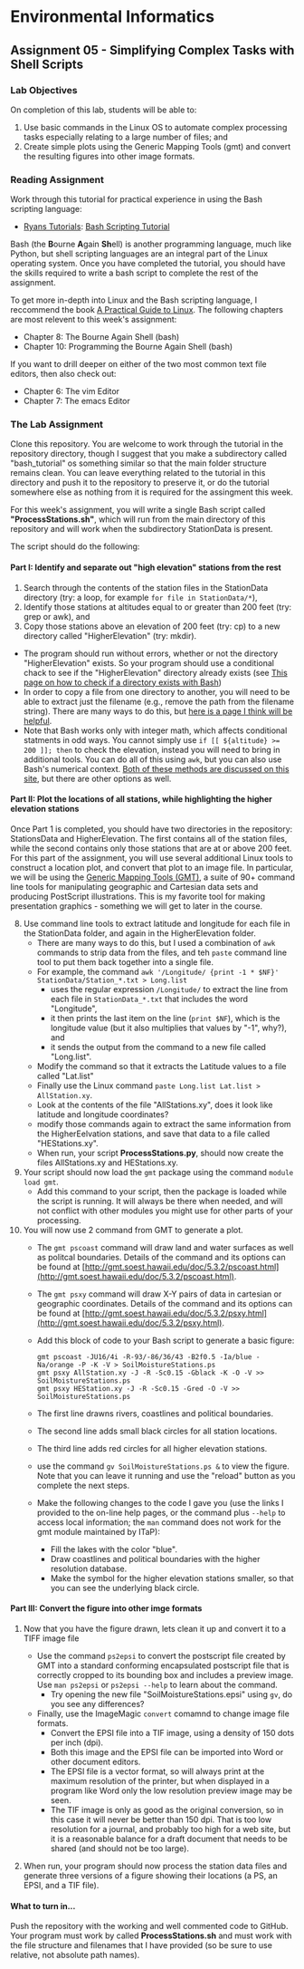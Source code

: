 # Environmental Informatics

## Assignment 05 - Simplifying Complex Tasks with Shell Scripts

### Lab Objectives

On completion of this lab, students will be able to:
1. Use basic commands in the Linux OS to automate complex processing tasks especially relating to a large number of files; and
2. Create simple plots using the Generic Mapping Tools (gmt) and convert the resulting figures into other image formats.

### Reading Assignment

Work through this tutorial for practical experience in using the Bash scripting language:  

- [Ryans Tutorials](https://ryanstutorials.net/): [Bash Scripting Tutorial](https://ryanstutorials.net/bash-scripting-tutorial/)

Bash (the **B**ourne **A**gain **Sh**ell) is another programming language, much like Python, but shell scripting languages are an integral part of the Linux operating system. Once you have completed the tutorial, you should have the skills required to write a bash script to complete the rest of the assignment.

To get more in-depth into Linux and the Bash scripting language, I reccommend the book [A Practical Guide to Linux](https://learning.oreilly.com/library/view/practical-guide-to/9780134774626/).  The following chapters are most relevent to this week's assignment:

- Chapter 8: The Bourne Again Shell (bash)
- Chapter 10: Programming the Bourne Again Shell (bash)

If you want to drill deeper on either of the two most common text file editors, then also check out:

- Chapter 6: The vim Editor
- Chapter 7: The emacs Editor

### The Lab Assignment

Clone this repository.  You are welcome to work through the tutorial in the repository directory, though I suggest that you make a subdirectory called "bash_tutorial" os something similar so that the main folder structure remains clean.  You can leave everything related to the tutorial in this directory and push it to the repository to preserve it, or do the tutorial somewhere else as nothing from it is required for the assingment this week.
      
For this week's assignment, you will write a single Bash script called **"ProcessStations.sh"**, which will run from the main directory of this repository and will work when the subdirectory StationData is present.  

The script should do the following:

#### Part I: Identify and separate out "high elevation" stations from the rest

1. Search through the contents of the station files in the StationData directory (try: a loop, for example `for file in StationData/*`), 
4. Identify those stations at altitudes equal to or greater than 200 feet (try: grep or awk), and 
5. Copy those stations above an elevation of 200 feet (try: cp) to a new directory called "HigherElevation" (try: mkdir).

- The program should run without errors, whether or not the directory "HigherElevation" exists.  So your program should use a conditional chack to see if the "HigherElevation" directory already exists (see [This page on how to check if a directory exists with Bash](https://www.cyberciti.biz/faq/howto-check-if-a-directory-exists-in-a-bash-shellscript/))
- In order to copy a file from one directory to another, you will need to be able to extract just the filename (e.g., remove the path from the filename string).  There are many ways to do this, but [here is a page I think will be helpful](https://www.cyberciti.biz/faq/bash-get-basename-of-filename-or-directory-name/).
- Note that Bash works only with integer math, which affects conditional statments in odd ways.  You cannot simply use `if [[ ${altitude} >= 200 ]]; then` to check the elevation, instead you will need to bring in additional tools.  You can do all of this using `awk`, but you can also use Bash's numerical context.  [Both of these methods are discussed on this site](https://stackoverflow.com/questions/8654051/how-to-compare-two-floating-point-numbers-in-bash), but there are other options as well.

#### Part II: Plot the locations of all stations, while highlighting the higher elevation stations

Once Part 1 is completed, you should have two directories in the repository: StationsData and HigherElevation.  The first contains all of the station files, while the second contains only those stations that are at or above 200 feet.  For this part of the assignment, you will use several additional Linux tools to construct a location plot, and convert that plot to an image file.  In particular, we will be using the [Generic Mapping Tools (GMT)](https://github.com/GenericMappingTools/gmt), a suite of 90+ command line tools for manipulating geographic and Cartesian data sets and producing PostScript illustrations.  This is my favorite tool for making presentation graphics - something we will get to later in the course.

8. Use command line tools to extract latitude and longitude for each file in the StationData folder, and again in the HigherElevation folder.
   - There are many ways to do this, but I used a combination of `awk` commands to strip data from the files, and teh `paste` command line tool to put them back together into a single file.
   - For example, the command `awk '/Longitude/ {print -1 * $NF}' StationData/Station_*.txt > Long.list` 
     - uses the regular expression `/Longitude/` to extract the line from each file in `StationData_*.txt` that includes the word "Longitude", 
     - it then prints the last item on the line (`print $NF`), which is the longitude value (but it also multiplies that values by "-1", why?), and
     - it sends the output from the command to a new file called "Long.list".
   - Modify the command so that it extracts the Latitude values to a file called "Lat.list"
   - Finally use the Linux command `paste Long.list Lat.list > AllStation.xy`.
   - Look at the contents of the file "AllStations.xy", does it look like latitude and longitude coordinates?
   - modify those commands again to extract the same information from the HigherEelvation stations, and save that data to a file called "HEStations.xy".
   - When run, your script **ProcessStations.py**, should now create the files AllStations.xy and HEStations.xy.
7. Your script should now load the `gmt` package using the command `module load gmt`.  
   - Add this command to your script, then the package is loaded while the script is running.  It will always be there when needed, and will not conflict with other modules you might use for other parts of your processing.
9. You will now use 2 command from GMT to generate a plot.
   - The `gmt pscoast` command will draw land and water surfaces as well as politcal boundaries.  Details of the command and its options can be found at [http://gmt.soest.hawaii.edu/doc/5.3.2/pscoast.html](http://gmt.soest.hawaii.edu/doc/5.3.2/pscoast.html).
   - The `gmt psxy` command will draw X-Y pairs of data in cartesian or geographic coordinates.  Details of the command and its options can be found at [http://gmt.soest.hawaii.edu/doc/5.3.2/psxy.html](http://gmt.soest.hawaii.edu/doc/5.3.2/psxy.html).
   - Add this block of code to your Bash script to generate a basic figure:
   
     ```
     gmt pscoast -JU16/4i -R-93/-86/36/43 -B2f0.5 -Ia/blue -Na/orange -P -K -V > SoilMoistureStations.ps
     gmt psxy AllStation.xy -J -R -Sc0.15 -Gblack -K -O -V >> SoilMoistureStations.ps
     gmt psxy HEStation.xy -J -R -Sc0.15 -Gred -O -V >> SoilMoistureStations.ps
     ```

   - The first line drawns rivers, coastlines and political boundaries.
   - The second line adds small black circles for all station locations.
   - The third line adds red circles for all higher elevation stations.
   - use the command `gv SoilMoistureStations.ps &` to view the figure.  Note that you can leave it running and use the "reload" button as you complete the next steps.
   - Make the following changes to the code I gave you (use the links I provided to the on-line help pages, or the command plus `--help` to access local information; the `man` command does not work for the gmt module maintained by ITaP):
     - Fill the lakes with the color "blue".
     - Draw coastlines and political boundaries with the higher resolution database.
     - Make the symbol for the higher elevation stations smaller, so that you can see the underlying black circle.
     
#### Part III: Convert the figure into other imge formats

1. Now that you have the figure drawn, lets clean it up and convert it to a TIFF image file
    - Use the command `ps2epsi` to convert the postscript file created by GMT into a standard conforming encapsulated postscript file that is correctly cropped to its bounding box and includes a preview image.  Use `man ps2epsi` or `ps2epsi --help` to learn about the command.
      - Try opening the new file "SoilMoistureStations.epsi" using `gv`, do you see any differences?
    - Finally, use the ImageMagic `convert` comamnd to change image file formats.
      - Convert the EPSI file into a TIF image, using a density of 150 dots per inch (dpi).
      - Both this image and the EPSI file can be imported into Word or other document editors.
      - The EPSI file is a vector format, so will always print at the maximum resolution of the printer, but when displayed in a program like Word only the low resolution preview image may be seen.
      - The TIF image is only as good as the original conversion, so in this case it will never be better than 150 dpi.  That is too low resolution for a journal, and probably too high for a web site, but it is a reasonable balance for a draft document that needs to be shared (and should not be too large).
      
1. When run, your program should now process the station data files and generate three versions of a figure showing their locations (a PS, an EPSI, and a TIF file).
      
#### What to turn in...

Push the repository with the working and well commented code to GitHub.  Your program must work by called **ProcessStations.sh** and must work with the file structure and filenames that I have provided (so be sure to use relative, not absolute path names).
